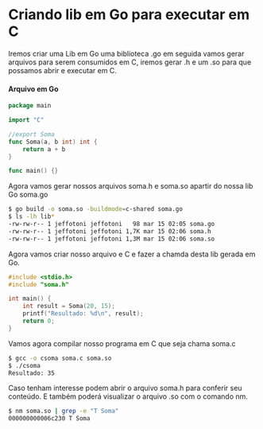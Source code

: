 # Criando lib em Go para executar em C

Iremos criar uma Lib em Go uma biblioteca .go em seguida vamos gerar arquivos para serem consumidos em C, iremos gerar .h e um .so para que possamos abrir e executar em C.

#### Arquivo em Go

```go
package main

import "C"

//export Soma
func Soma(a, b int) int {
	return a + b
}

func main() {}

```
Agora vamos gerar nossos arquivos soma.h e soma.so apartir do nossa lib Go soma.go

```bash
$ go build -o soma.so -buildmode=c-shared soma.go
$ ls -lh lib*
-rw-rw-r-- 1 jeffotoni jeffotoni   98 mar 15 02:05 soma.go
-rw-rw-r-- 1 jeffotoni jeffotoni 1,7K mar 15 02:06 soma.h
-rw-rw-r-- 1 jeffotoni jeffotoni 1,3M mar 15 02:06 soma.so
```
Agora vamos criar nosso arquivo e C e fazer a chamda desta lib gerada em Go.

```c
#include <stdio.h>
#include "soma.h"

int main() {
    int result = Soma(20, 15);
    printf("Resultado: %d\n", result);
    return 0;
}
```

Vamos agora compilar nosso programa em C que seja chama soma.c

```bash
$ gcc -o csoma soma.c soma.so
$ ./csoma
Resultado: 35
```
Caso tenham interesse podem abrir o arquivo soma.h para conferir seu conteúdo.
E também poderá visualizar o arquivo .so com o comando nm.

```bash
$ nm soma.so | grep -e "T Soma"
000000000006c230 T Soma

```